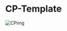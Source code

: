 # CP-Template
![CPimg](https://user-images.githubusercontent.com/42151354/104728038-51728700-575c-11eb-94e7-e3660f08404f.png)
